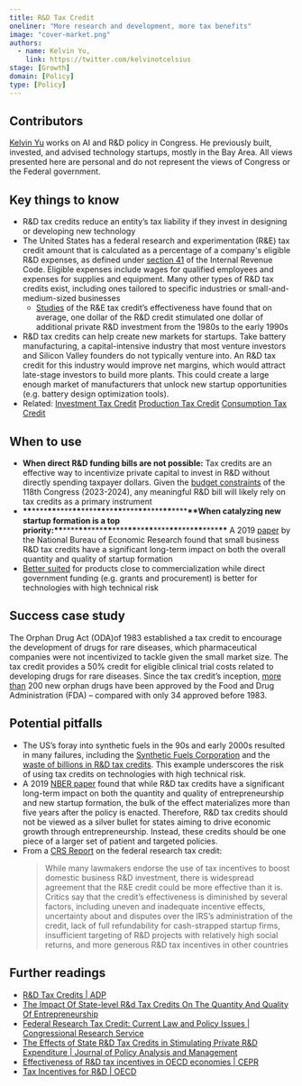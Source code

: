 ```yaml
---
title: R&D Tax Credit
oneliner: "More research and development, more tax benefits"
image: "cover-market.png"
authors:
  - name: Kelvin Yu,
    link: https://twitter.com/kelvinotcelsius
stage: [Growth]
domain: [Policy]
type: [Policy]
---
```


## Contributors

[Kelvin Yu](https://www.kelv.me/) works on AI and R&D policy in Congress. He previously built, invested, and advised technology startups, mostly in the Bay Area. All views presented here are personal and do not represent the views of Congress or the Federal government.

## Key things to know

- R&D tax credits reduce an entity’s tax liability if they invest in designing or developing new technology
- The United States has a federal research and experimentation (R&E) tax credit amount that is calculated as a percentage of a company's eligible R&D expenses, as defined under [section 41](https://www.law.cornell.edu/uscode/text/26/41) of the Internal Revenue Code. Eligible expenses include wages for qualified employees and expenses for supplies and equipment. Many other types of R&D tax credits exist, including ones tailored to specific industries or small-and-medium-sized businesses
  - [Studies](https://sgp.fas.org/crs/misc/RL31181.pdf) of the R&E tax credit’s effectiveness have found that on average, one dollar of the R&D credit stimulated one dollar of additional private R&D investment from the 1980s to the early 1990s
- R&D tax credits can help create new markets for startups. Take battery manufacturing, a capital-intensive industry that most venture investors and Silicon Valley founders do not typically venture into. An R&D tax credit for this industry would improve net margins, which would attract late-stage investors to build more plants. This could create a large enough market of manufacturers that unlock new startup opportunities (e.g. battery design optimization tools).
- Related: [Investment Tax Credit](Investment%20Tax%20Credit%207c0c5c9fcbff4a7d8981e1b94e1feb2b.md) [Production Tax Credit](Production%20Tax%20Credit%2056312236373c409b9620a3759a1ce134.md) [Consumption Tax Credit](Consumption%20Tax%20Credit%20c82c9f15cf754987ae63325f40be3566.md)

## When to use

- **When direct R&D funding bills are not possible:** Tax credits are an effective way to incentivize private capital to invest in R&D without directly spending taxpayer dollars. Given the [budget constraints](https://sgp.fas.org/crs/misc/R47384.pdf) of the 118th Congress (2023-2024), any meaningful R&D bill will likely rely on tax credits as a primary instrument
- **\*\***\*\*\*\***\*\***\*\*\*\***\*\***\*\*\*\***\*\***\*\***\*\***\*\*\*\***\*\***\*\*\*\***\*\***\*\*\*\***\*\***When catalyzing new startup formation is a top priority:**\*\***\*\*\*\***\*\***\*\*\*\***\*\***\*\*\*\***\*\***\*\***\*\***\*\*\*\***\*\***\*\*\*\***\*\***\*\*\*\***\*\*** A 2019 [paper](https://www.nber.org/system/files/working_papers/w26099/w26099.pdf) by the National Bureau of Economic Research found that small business R&D tax credits have a significant long-term impact on both the overall quantity and quality of startup formation
- [Better suited](https://cepr.org/voxeu/columns/effectiveness-rd-tax-incentives-oecd-economies) for products close to commercialization while direct government funding (e.g. grants and procurement) is better for technologies with high technical risk

## Success case study

The Orphan Drug Act (ODA)of 1983 established a tax credit to encourage the development of drugs for rare diseases, which pharmaceutical companies were not incentivized to tackle given the small market size. The tax credit provides a 50% credit for eligible clinical trial costs related to developing drugs for rare diseases. Since the tax credit’s inception, [more than](https://archive.bio.org/articles/impact-orphan-drug-tax-credit-treatments-rare-diseases) 200 new orphan drugs have been approved by the Food and Drug Administration (FDA) – compared with only 34 approved before 1983.

## Potential pitfalls

- The US’s foray into synthetic fuels in the 90s and early 2000s resulted in many failures, including the [Synthetic Fuels Corporation](https://en.wikipedia.org/wiki/Synthetic_Fuels_Corporation) and the [waste of billions in R&D tax credits](https://www.nytimes.com/2004/07/08/business/irs-challenges-two-makers-of-coal-derived-synthetic-fuel.html). This example underscores the risk of using tax credits on technologies with high technical risk.
- A 2019 [NBER paper](https://www.nber.org/system/files/working_papers/w26099/w26099.pdf) found that while R&D tax credits have a significant long-term impact on both the quantity and quality of entrepreneurship and new startup formation, the bulk of the effect materializes more than five years after the policy is enacted. Therefore, R&D tax credits should not be viewed as a silver bullet for states aiming to drive economic growth through entrepreneurship. Instead, these credits should be one piece of a larger set of patient and targeted policies.
- From a [CRS Report](https://sgp.fas.org/crs/misc/RL31181.pdf) on the federal research tax credit:
  > While many lawmakers endorse the use of tax incentives to boost domestic business R&D investment, there is widespread agreement that the R&E credit could be more effective than it is.
  > Critics say that the credit’s effectiveness is diminished by several factors, including uneven and inadequate incentive effects, uncertainty about and disputes over the IRS’s administration of the credit, lack of full refundability for cash-strapped startup firms, insufficient targeting of R&D projects with relatively high social returns, and more generous R&D tax incentives in other countries

## Further readings

- [R&D Tax Credits | ADP](https://www.adp.com/resources/articles-and-insights/articles/r/r-and-d-tax-credit-what-it-is-and-how-to-claim-it.aspx)
- [The Impact Of State-level R&d Tax Credits On The Quantity And Quality Of Entrepreneurship](https://www.nber.org/system/files/working_papers/w26099/w26099.pdf)
- [Federal Research Tax Credit: Current Law and Policy Issues | Congressional Research Service](https://sgp.fas.org/crs/misc/RL31181.pdf)
- [The Effects of State R&D Tax Credits in Stimulating Private R&D Expenditure | Journal of Policy Analysis and Management](https://www.jstor.org/stable/30162680)
- [Effectiveness of R&D tax incentives in OECD economies | CEPR](https://cepr.org/voxeu/columns/effectiveness-rd-tax-incentives-oecd-economies)
- [Tax Incentives for R&D | OECD](https://www.oecd.org/sti/inno/2498389.pdf)
